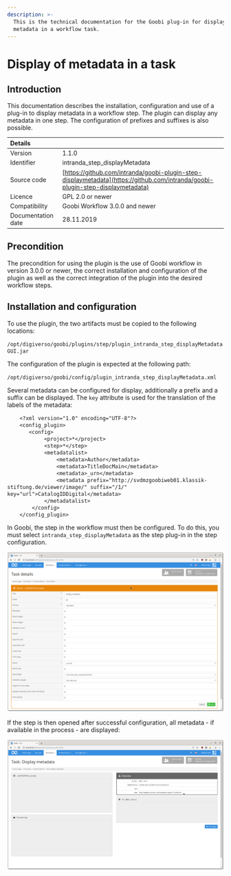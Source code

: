 ```yaml
---
description: >-
  This is the technical documentation for the Goobi plug-in for displaying any
  metadata in a workflow task.
---
```


# Display of metadata in a task

## Introduction

‌This documentation describes the installation, configuration and use of a plug-in to display metadata in a workflow step. The plugin can display any metadata in one step. The configuration of prefixes and suffixes is also possible.

| Details | ​ |
| :--- | :--- |
| Version | 1.1.0 |
| Identifier | intranda\_step\_displayMetadata |
| Source code | [https://github.com/intranda/goobi-plugin-step-displaymetadata](https://github.com/intranda/goobi-plugin-step-displaymetadata) |
| Licence | GPL 2.0 or newer |
| Compatibility | Goobi Workflow 3.0.0 and newer |
| Documentation date | 28.11.2019 |

## ‌Precondition

‌The precondition for using the plugin is the use of Goobi workflow in version 3.0.0 or newer, the correct installation and configuration of the plugin as well as the correct integration of the plugin into the desired workflow steps.

## Installation and configuration <a id="installation-und-konfiguration"></a>

‌To use the plugin, the two artifacts must be copied to the following locations:

```text
/opt/digiverso/goobi/plugins/step/plugin_intranda_step_displayMetadata.jar/opt/digiverso/goobi/plugins/GUI/plugin_intranda_step_displayMetadata-GUI.jar
```

‌The configuration of the plugin is expected at the following path:

```text
/opt/digiverso/goobi/config/plugin_intranda_step_displayMetadata.xml
```

‌Several metadata can be configured for display, additionally a prefix and a suffix can be displayed. The `key` attribute is used for the translation of the labels of the metadata:

```markup
    <?xml version="1.0" encoding="UTF-8"?>
    <config_plugin>
       <config>
            <project>*</project>
            <step>*</step>
            <metadatalist>
                <metadata>Author</metadata>
                <metadata>TitleDocMain</metadata>
                <metadata>_urn</metadata>
                <metadata prefix="http://svdmzgoobiweb01.klassik-stiftung.de/viewer/image/" suffix="/1/" key="url">CatalogIDDigital</metadata>
            </metadatalist>
        </config>
    </config_plugin>
```

In Goobi, the step in the workflow must then be configured. To do this, you must select `intranda_step_displayMetadata` as the step plug-in in the step configuration.

![Configuration of the step](../.gitbook/assets/displaymetadata_config.png)

If the step is then opened after successful configuration, all metadata - if available in the process - are displayed:

![](../.gitbook/assets/displaymetadata_view.png)

